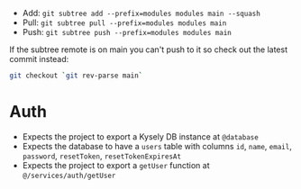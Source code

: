 - Add: `git subtree add --prefix=modules modules main --squash`
- Pull: `git subtree pull --prefix=modules modules main`
- Push: `git subtree push --prefix=modules modules main`

If the subtree remote is on main you can't push to it so check out the latest commit instead:

```sh
git checkout `git rev-parse main`
```

# Auth

- Expects the project to export a Kysely DB instance at `@database`
- Expects the database to have a `users` table with columns `id`, `name`, `email`, `password`, `resetToken`, `resetTokenExpiresAt`
- Expects the project to export a `getUser` function at `@/services/auth/getUser`

